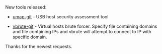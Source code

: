 New tools released: 

* [umap-git](https://github.com/nccgroup/umap) - USB host security assessment tool 

* [vbrute-git](https://github.com/nccgroup/vbrute) - Virtual hosts brute forcer. Specify file containing domains and file containing IPs and vbrute will attempt to connect to IP with specific domain.

Thanks for the newest requests.